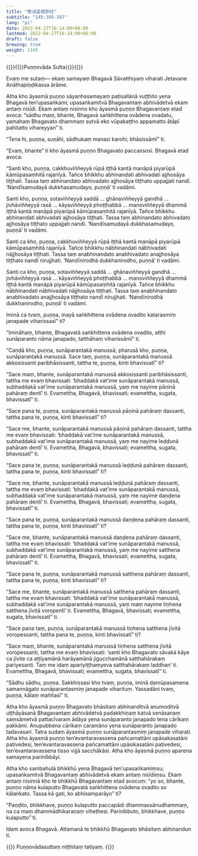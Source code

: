 ```yaml
---
title: "教诫富楼那经"
subtitle: "145:395-397"
lang: "pi"
date: 2022-04-27T16:14:00+08:00
lastmod: 2022-04-27T16:14:00+08:00
draft: false
brewing: true
weight: 1145
---
```



{{<subtitle>}}{{<suttalink src="mn145">}}Puṇṇovāda Sutta{{</suttalink>}}{{</subtitle>}}

Evaṃ me sutaṃ— ekaṃ samayaṃ Bhagavā Sāvatthiyaṃ viharati Jetavane Anāthapiṇḍikassa ārāme.

Atha kho āyasmā puṇṇo sāyanhasamayaṃ paṭisallānā vuṭṭhito yena Bhagavā ten’upasaṅkami; upasaṅkamitvā Bhagavantaṃ abhivādetvā ekam antaṃ nisīdi. Ekam antaṃ nisinno kho āyasmā puṇṇo Bhagavantaṃ etad avoca: “sādhu maṃ, bhante, Bhagavā saṅkhittena ovādena ovadatu, yamahaṃ Bhagavato dhammaṃ sutvā eko vūpakaṭṭho appamatto ātāpī pahitatto vihareyyan” ti.

“Tena hi, puṇṇa, suṇāhi, sādhukaṃ manasi karohi; bhāsissāmī” ti.

“Evaṃ, bhante” ti kho āyasmā puṇṇo Bhagavato paccassosi. Bhagavā etad avoca:

“Santi kho, puṇṇa, cakkhuviññeyyā rūpā iṭṭhā kantā manāpā piyarūpā kāmūpasaṃhitā rajanīyā. Tañce bhikkhu abhinandati abhivadati ajjhosāya tiṭṭhati. Tassa taṃ abhinandato abhivadato ajjhosāya tiṭṭhato uppajjati nandī. ‘Nandīsamudayā dukkhasamudayo, puṇṇā’ ti vadāmi.

Santi kho, puṇṇa, sotaviññeyyā saddā … ghānaviññeyyā gandhā … jivhāviññeyyā rasā … kāyaviññeyyā phoṭṭhabbā … manoviññeyyā dhammā iṭṭhā kantā manāpā piyarūpā kāmūpasaṃhitā rajanīyā. Tañce bhikkhu abhinandati abhivadati ajjhosāya tiṭṭhati. Tassa taṃ abhinandato abhivadato ajjhosāya tiṭṭhato uppajjati nandī. ‘Nandīsamudayā dukkhasamudayo, puṇṇā’ ti vadāmi.

Santi ca kho, puṇṇa, cakkhuviññeyyā rūpā iṭṭhā kantā manāpā piyarūpā kāmūpasaṃhitā rajanīyā. Tañce bhikkhu nābhinandati nābhivadati nājjhosāya tiṭṭhati. Tassa taṃ anabhinandato anabhivadato anajjhosāya tiṭṭhato nandī nirujjhati. ‘Nandīnirodhā dukkhanirodho, puṇṇā’ ti vadāmi.

Santi ca kho, puṇṇa, sotaviññeyyā saddā … ghānaviññeyyā gandhā … jivhāviññeyyā rasā … kāyaviññeyyā phoṭṭhabbā … manoviññeyyā dhammā iṭṭhā kantā manāpā piyarūpā kāmūpasaṃhitā rajanīyā. Tañce bhikkhu nābhinandati nābhivadati nājjhosāya tiṭṭhati. Tassa taṃ anabhinandato anabhivadato anajjhosāya tiṭṭhato nandī nirujjhati. ‘Nandīnirodhā dukkhanirodho, puṇṇā’ ti vadāmi.

Iminā ca tvaṃ, puṇṇa, mayā saṅkhittena ovādena ovadito katarasmiṃ janapade viharissasī” ti?

“Imināhaṃ, bhante, Bhagavatā saṅkhittena ovādena ovadito, atthi sunāparanto nāma janapado, tatthāhaṃ viharissāmī” ti.

“Caṇḍā kho, puṇṇa, sunāparantakā manussā; pharusā kho, puṇṇa, sunāparantakā manussā. Sace taṃ, puṇṇa, sunāparantakā manussā akkosissanti paribhāsissanti, tattha te, puṇṇa, kinti bhavissatī” ti?

“Sace maṃ, bhante, sunāparantakā manussā akkosissanti paribhāsissanti, tattha me evaṃ bhavissati: ‘bhaddakā vat’ime sunāparantakā manussā, subhaddakā vat’ime sunāparantakā manussā, yaṃ me nayime pāṇinā pahāraṃ dentī’ ti. Evamettha, Bhagavā, bhavissati; evamettha, sugata, bhavissatī” ti.

“Sace pana te, puṇṇa, sunāparantakā manussā pāṇinā pahāraṃ dassanti, tattha pana te, puṇṇa, kinti bhavissatī” ti?

“Sace me, bhante, sunāparantakā manussā pāṇinā pahāraṃ dassanti, tattha me evaṃ bhavissati: ‘bhaddakā vat’ime sunāparantakā manussā, subhaddakā vat’ime sunāparantakā manussā, yaṃ me nayime leḍḍunā pahāraṃ dentī’ ti. Evamettha, Bhagavā, bhavissati; evamettha, sugata, bhavissatī” ti.

“Sace pana te, puṇṇa, sunāparantakā manussā leḍḍunā pahāraṃ dassanti, tattha pana te, puṇṇa, kinti bhavissatī” ti?

“Sace me, bhante, sunāparantakā manussā leḍḍunā pahāraṃ dassanti, tattha me evaṃ bhavissati: ‘bhaddakā vat’ime sunāparantakā manussā, subhaddakā vat’ime sunāparantakā manussā, yaṃ me nayime daṇḍena pahāraṃ dentī’ ti. Evamettha, Bhagavā, bhavissati; evamettha, sugata, bhavissatī” ti.

“Sace pana te, puṇṇa, sunāparantakā manussā daṇḍena pahāraṃ dassanti, tattha pana te, puṇṇa, kinti bhavissatī” ti?

“Sace me, bhante, sunāparantakā manussā daṇḍena pahāraṃ dassanti, tattha me evaṃ bhavissati: ‘bhaddakā vat’ime sunāparantakā manussā, subhaddakā vat’ime sunāparantakā manussā, yaṃ me nayime satthena pahāraṃ dentī’ ti. Evamettha, Bhagavā, bhavissati; evamettha, sugata, bhavissatī” ti.

“Sace pana te, puṇṇa, sunāparantakā manussā satthena pahāraṃ dassanti, tattha pana te, puṇṇa, kinti bhavissatī” ti?

“Sace me, bhante, sunāparantakā manussā satthena pahāraṃ dassanti, tattha me evaṃ bhavissati: ‘bhaddakā vat’ime sunāparantakā manussā, subhaddakā vat’ime sunāparantakā manussā, yaṃ maṃ nayime tiṇhena satthena jīvitā voropentī’ ti. Evamettha, Bhagavā, bhavissati; evamettha, sugata, bhavissatī” ti.

“Sace pana taṃ, puṇṇa, sunāparantakā manussā tiṇhena satthena jīvitā voropessanti, tattha pana te, puṇṇa, kinti bhavissatī” ti?

“Sace maṃ, bhante, sunāparantakā manussā tiṇhena satthena jīvitā voropessanti, tattha me evaṃ bhavissati: ‘santi kho Bhagavato sāvakā kāye ca jīvite ca aṭṭīyamānā harāyamānā jigucchamānā satthahārakaṃ pariyesanti. Taṃ me idaṃ apariyiṭṭhaṃyeva satthahārakaṃ laddhan’ ti. Evamettha, Bhagavā, bhavissati; evamettha, sugata, bhavissatī” ti.

“Sādhu sādhu, puṇṇa. Sakkhissasi kho tvaṃ, puṇṇa, iminā damūpasamena samannāgato sunāparantasmiṃ janapade viharituṃ. Yassadāni tvaṃ, puṇṇa, kālaṃ maññasī” ti.

Atha kho āyasmā puṇṇo Bhagavato bhāsitaṃ abhinanditvā anumoditvā uṭṭhāyāsanā Bhagavantaṃ abhivādetvā padakkhiṇaṃ katvā senāsanaṃ saṃsāmetvā pattacīvaram ādāya yena sunāparanto janapado tena cārikaṃ pakkāmi. Anupubbena cārikaṃ caramāno yena sunāparanto janapado tadavasari. Tatra sudaṃ āyasmā puṇṇo sunāparantasmiṃ janapade viharati. Atha kho āyasmā puṇṇo ten’evantaravassena pañcamattāni upāsakasatāni paṭivedesi, ten’evantaravassena pañcamattāni upāsikasatāni paṭivedesi, ten’evantaravassena tisso vijjā sacchākāsi. Atha kho āyasmā puṇṇo aparena samayena parinibbāyi.

Atha kho sambahulā bhikkhū yena Bhagavā ten’upasaṅkamiṃsu; upasaṅkamitvā Bhagavantaṃ abhivādetvā ekam antaṃ nisīdiṃsu. Ekam antaṃ nisinnā kho te bhikkhū Bhagavantaṃ etad avocuṃ: “yo so, bhante, puṇṇo nāma kulaputto Bhagavatā saṅkhittena ovādena ovadito so kālaṅkato. Tassa kā gati, ko abhisamparāyo” ti?

“Paṇḍito, bhikkhave, puṇṇo kulaputto paccapādi dhammassānudhammaṃ, na ca maṃ dhammādhikaraṇaṃ viheṭhesi. Parinibbuto, bhikkhave, puṇṇo kulaputto” ti.

Idam avoca Bhagavā. Attamanā te bhikkhū Bhagavato bhāsitaṃ abhinandun ti.


{{<eof>}}
    Puṇṇovādasuttaṃ niṭṭhitaṃ tatiyaṃ.
{{</eof>}}
